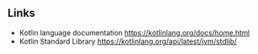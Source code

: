 

## Links

- Kotlin language documentation https://kotlinlang.org/docs/home.html
- Kotlin Standard Library https://kotlinlang.org/api/latest/jvm/stdlib/